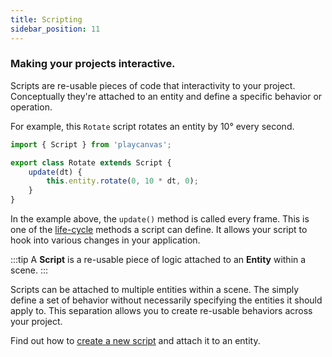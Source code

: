 ```yaml
---
title: Scripting
sidebar_position: 11
---
```


### Making your projects interactive.

Scripts are re-usable pieces of code that interactivity to your project. Conceptually they're attached to an entity and define a specific behavior or operation.

For example, this `Rotate` script rotates an entity by 10° every second.

```javascript
import { Script } from 'playcanvas';

export class Rotate extends Script {
    update(dt) {
        this.entity.rotate(0, 10 * dt, 0);
    }
}
```

In the example above, the  `update()` method is called every frame. This is one of the [life-cycle](./anatomy.md) methods a script can define. It allows your script to hook into various changes in your application.

:::tip
A **Script** is a re-usable piece of logic attached to an **Entity** within a scene.
:::

Scripts can be attached to multiple entities within a scene. The simply define a set of behavior without necessarily specifying the entities it should apply to. This separation allows you to create re-usable behaviors across your project. 

Find out how to [create a new script](./creating-new.md) and attach it to an entity.

[1]: /user-manual/scenes/components/script/
